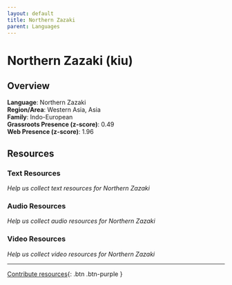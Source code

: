 ```yaml
---
layout: default
title: Northern Zazaki
parent: Languages
---
```


# Northern Zazaki (kiu)

## Overview

**Language**: Northern Zazaki  
**Region/Area**: Western Asia, Asia  
**Family**: Indo-European  
**Grassroots Presence (z-score)**: 0.49  
**Web Presence (z-score)**: 1.96  

## Resources

### Text Resources
*Help us collect text resources for Northern Zazaki*

### Audio Resources
*Help us collect audio resources for Northern Zazaki*

### Video Resources
*Help us collect video resources for Northern Zazaki*

---

[Contribute resources](https://forms.office.com/e/1SfLJx3u1r){: .btn .btn-purple }

